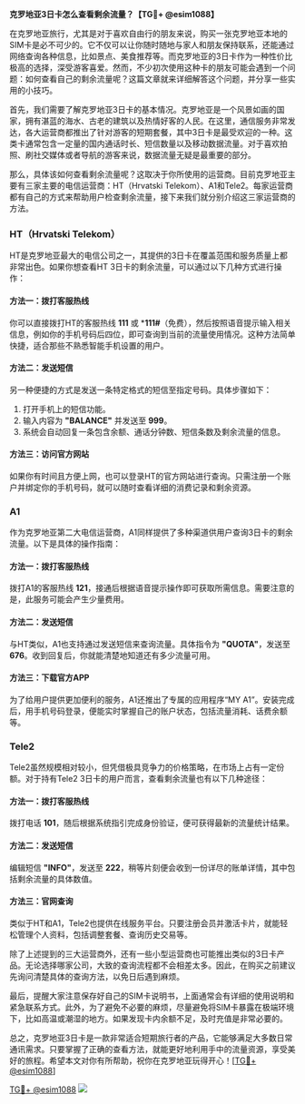 **克罗地亚3日卡怎么查看剩余流量？【TG💪+ @esim1088】**

在克罗地亚旅行，尤其是对于喜欢自由行的朋友来说，购买一张克罗地亚本地的SIM卡是必不可少的。它不仅可以让你随时随地与家人和朋友保持联系，还能通过网络查询各种信息，比如景点、美食推荐等。而克罗地亚的3日卡作为一种性价比极高的选择，深受游客喜爱。然而，不少初次使用这种卡的朋友可能会遇到一个问题：如何查看自己的剩余流量呢？这篇文章就来详细解答这个问题，并分享一些实用的小技巧。

首先，我们需要了解克罗地亚3日卡的基本情况。克罗地亚是一个风景如画的国家，拥有湛蓝的海水、古老的建筑以及热情好客的人民。在这里，通信服务非常发达，各大运营商都推出了针对游客的短期套餐，其中3日卡是最受欢迎的一种。这类卡通常包含一定量的国内通话时长、短信数量以及移动数据流量。对于喜欢拍照、刷社交媒体或者导航的游客来说，数据流量无疑是最重要的部分。

那么，具体该如何查看剩余流量呢？这取决于你所使用的运营商。目前克罗地亚主要有三家主要的电信运营商：HT（Hrvatski Telekom）、A1和Tele2。每家运营商都有自己的方式来帮助用户检查剩余流量，接下来我们就分别介绍这三家运营商的方法。

### HT（Hrvatski Telekom）

HT是克罗地亚最大的电信公司之一，其提供的3日卡在覆盖范围和服务质量上都非常出色。如果你想查看HT 3日卡的剩余流量，可以通过以下几种方式进行操作：

#### 方法一：拨打客服热线
你可以直接拨打HT的客服热线 **111** 或 ***111#**（免费），然后按照语音提示输入相关信息，例如你的手机号码后四位，即可查询到当前的流量使用情况。这种方法简单快捷，适合那些不熟悉智能手机设置的用户。

#### 方法二：发送短信
另一种便捷的方式是发送一条特定格式的短信至指定号码。具体步骤如下：
1. 打开手机上的短信功能。
2. 输入内容为 **"BALANCE"** 并发送至 **999**。
3. 系统会自动回复一条包含余额、通话分钟数、短信条数及剩余流量的信息。

#### 方法三：访问官方网站
如果你有时间且方便上网，也可以登录HT的官方网站进行查询。只需注册一个账户并绑定你的手机号码，就可以随时查看详细的消费记录和剩余资源。

### A1

作为克罗地亚第二大电信运营商，A1同样提供了多种渠道供用户查询3日卡的剩余流量。以下是具体的操作指南：

#### 方法一：拨打客服热线
拨打A1的客服热线 **121**，接通后根据语音提示操作即可获取所需信息。需要注意的是，此服务可能会产生少量费用。

#### 方法二：发送短信
与HT类似，A1也支持通过发送短信来查询流量。具体指令为 **"QUOTA"**，发送至 **676**。收到回复后，你就能清楚地知道还有多少流量可用。

#### 方法三：下载官方APP
为了给用户提供更加便利的服务，A1还推出了专属的应用程序“MY A1”。安装完成后，用手机号码登录，便能实时掌握自己的账户状态，包括流量消耗、话费余额等。

### Tele2

Tele2虽然规模相对较小，但凭借极具竞争力的价格策略，在市场上占有一定份额。对于持有Tele2 3日卡的用户而言，查看剩余流量也有以下几种途径：

#### 方法一：拨打客服热线
拨打电话 **101**，随后根据系统指引完成身份验证，便可获得最新的流量统计结果。

#### 方法二：发送短信
编辑短信 **"INFO"**，发送至 **222**，稍等片刻便会收到一份详尽的账单详情，其中包括剩余流量的具体数值。

#### 方法三：官网查询
类似于HT和A1，Tele2也提供在线服务平台。只要注册会员并激活卡片，就能轻松管理个人资料，包括调整套餐、查询历史交易等。

除了上述提到的三大运营商外，还有一些小型运营商也可能推出类似的3日卡产品。无论选择哪家公司，大致的查询流程都不会相差太多。因此，在购买之前建议先询问清楚具体的查询方法，以免日后遇到麻烦。

最后，提醒大家注意保存好自己的SIM卡说明书，上面通常会有详细的使用说明和紧急联系方式。此外，为了避免不必要的麻烦，尽量避免将SIM卡暴露在极端环境下，比如高温或潮湿的地方。如果发现卡内余额不足，及时充值是非常必要的。

总之，克罗地亚3日卡是一款非常适合短期旅行者的产品，它能够满足大多数日常通讯需求。只要掌握了正确的查看方法，就能更好地利用手中的流量资源，享受美好的旅程。希望本文对你有所帮助，祝你在克罗地亚玩得开心！[[TG💪+ @esim1088](https://t.me/s/esim1088)]

[TG💪+ @esim1088](https://t.me/s/esim1088) ![](https://i.postimg.cc/4NQfJmqS/Snipaste-2025-05-13-00-14-12.png)
